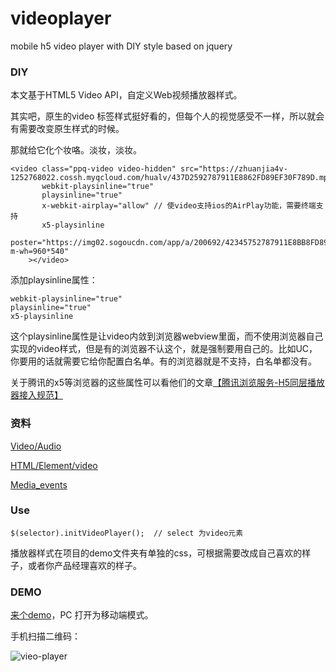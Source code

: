 # videoplayer
mobile h5 video player with DIY style based on jquery

### DIY

本文基于HTML5 Video API，自定义Web视频播放器样式。

其实吧，原生的video 标签样式挺好看的，但每个人的视觉感受不一样，所以就会有需要改变原生样式的时候。

那就给它化个妆咯。淡妆，淡妆。

    <video class="ppq-video video-hidden" src="https://zhuanjia4v-1252768022.cossh.myqcloud.com/hualv/437D2592787911E8862FD89EF30F789D.mp4"
           webkit-playsinline="true"
           playsinline="true"
           x-webkit-airplay="allow" // 使video支持ios的AirPlay功能，需要终端支持
           x5-playsinline 
           poster="https://img02.sogoucdn.com/app/a/200692/42345752787911E8BB8FD89EF30F789D?m-wh=960*540" 
        ></video>

添加playsinline属性：

    webkit-playsinline="true"
    playsinline="true"
    x5-playsinline 

这个playsinline属性是让video内敛到浏览器webview里面，而不使用浏览器自己实现的video样式，但是有的浏览器不认这个，就是强制要用自己的。比如UC，你要用的话就需要它给你配置白名单。有的浏览器就是不支持，白名单都没有。

关于腾讯的x5等浏览器的这些属性可以看他们的文章[【腾讯浏览服务-H5同层播放器接入规范】][7]

### 资料

[Video/Audio][2]

[HTML/Element/video][3]

[Media_events][4]

### Use

    $(selector).initVideoPlayer();  // select 为video元素

播放器样式在项目的demo文件夹有单独的css，可根据需要改成自己喜欢的样子，或者你产品经理喜欢的样子。

### DEMO

[来个demo][5]，PC 打开为移动端模式。

手机扫描二维码：

![vieo-player][6]


  [1]: https://github.com/xiaohuazheng/videoplayer
  [2]: https://developer.mozilla.org/en-US/docs/Learn/HTML/Multimedia_and_embedding/Video_and_audio_content
  [3]: https://developer.mozilla.org/zh-CN/docs/Web/HTML/Element/video
  [4]: https://developer.mozilla.org/en-US/docs/Web/Guide/Events/Media_events
  [5]: /demos/2018-07-28-video-player-demo.html
  [6]: https://xiaohuazheng.github.io/img/qrCode/video-player.png
  [7]: https://x5.tencent.com/tbs/guide/video.html



